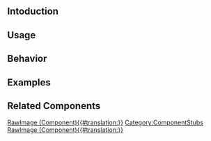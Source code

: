 <languages></languages> <translate>

## Intoduction

## Usage

## Behavior

## Examples

## Related Components

</translate>

[RawImage
(Component){{#translation:}}](Category:Components{{#translation:}} "wikilink")
[Category:ComponentStubs](Category:ComponentStubs "wikilink") [RawImage
(Component){{#translation:}}](Category:Components:UIX:Graphics{{#translation:}} "wikilink")